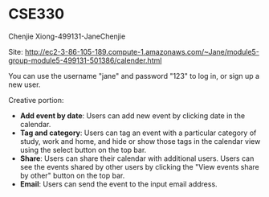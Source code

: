# CSE330


Chenjie Xiong-499131-JaneChenjie

Site: http://ec2-3-86-105-189.compute-1.amazonaws.com/~Jane/module5-group-module5-499131-501386/calender.html

You can use the username "jane" and password "123" to log in, or sign up a new user.

Creative portion:
- **Add event by date**: Users can add new event by clicking date in the calendar.
- **Tag and category**: Users can tag an event with a particular category of study, work and home, and hide or show those tags in the calendar view using the select button on the top bar.
- **Share**: Users can share their calendar with additional users. Users can see the events shared by other users by clicking the "View events share by other" button on the top bar.
- **Email**: Users can send the event to the input email address. 
